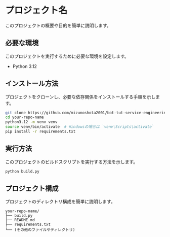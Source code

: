 # プロジェクト名

このプロジェクトの概要や目的を簡単に説明します。

## 必要な環境

このプロジェクトを実行するために必要な環境を設定します。

- Python 3.12

## インストール方法

プロジェクトをクローンし、必要な依存関係をインストールする手順を示します。

```bash
git clone https://github.com/mizunoshota2001/bot-tut-service-engineering-s.git
cd your-repo-name
python3.12 -m venv venv
source venv/bin/activate  # Windowsの場合は `venv\Scripts\activate`
pip install -r requirements.txt
```

## 実行方法

このプロジェクトのビルドスクリプトを実行する方法を示します。

```bash
python build.py
```

## プロジェクト構成

プロジェクトのディレクトリ構成を簡単に説明します。

```
your-repo-name/
├── build.py
├── README.md
├── requirements.txt
└── (その他のファイルやディレクトリ)
```


